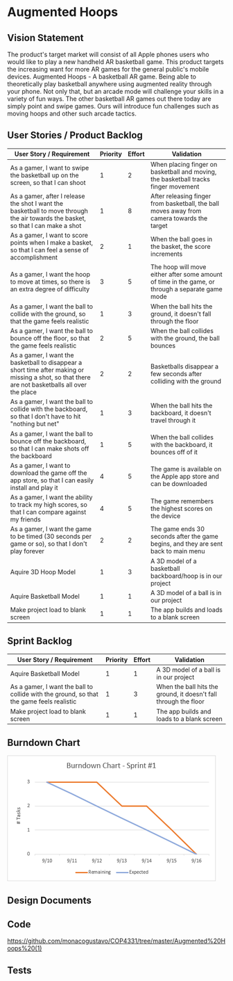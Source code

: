# Augmented Hoops

## Vision Statement

The product's target market will consist of all Apple phones users who would like to play a new handheld AR basketball game. This product targets the increasing want for more AR games for the general public's mobile devices. Augmented Hoops - A basketball AR game. Being able to theoretically play basketball anywhere using augmented reality through your phone. Not only that, but an arcade mode will challenge your skills in a variety of fun ways. The other basketball AR games out there today are simply point and swipe games. Ours will introduce fun challenges such as moving hoops and other such arcade tactics.

## User Stories / Product Backlog

User Story / Requirement | Priority | Effort | Validation
--- | --- | --- | ---
As a gamer, I want to swipe the basketball up on the screen, so that I can shoot | 1 | 2 | When placing finger on basketball and moving, the basketball tracks finger movement
As a gamer, after I release the shot I want the basketball to move through the air towards the basket, so that I can make a shot | 1 | 8 | After releasing finger from basketball, the ball moves away from camera towards the target 
As a gamer, I want to score points when I make a basket, so that I can feel a sense of accomplishment | 2 | 1 | When the ball goes in the basket, the score increments
As a gamer, I want the hoop to move at times, so there is an extra degree of difficulty | 3 | 5 | The hoop will move either after some amount of time in the game, or through a separate game mode
As a gamer, I want the ball to collide with the ground, so that the game feels realistic | 1 | 3 | When the ball hits the ground, it doesn't fall through the floor
As a gamer, I want the ball to bounce off the floor, so that the game feels realistic | 2 | 5 | When the ball collides with the ground, the ball bounces
As a gamer, I want the basketball to disappear a short time after making or missing a shot, so that there are not basketballs all over the place | 2 | 2 | Basketballs disappear a few seconds after colliding with the ground
As a gamer, I want the ball to collide with the backboard, so that I don't have to hit "nothing but net" | 1 | 3 | When the ball hits the backboard, it doesn't travel through it
As a gamer, I want the ball to bounce off the backboard, so that I can make shots off the backboard | 1 | 5 | When the ball collides with the backboard, it bounces off of it
As a gamer, I want to download the game off the app store, so that I can easily install and play it | 4 | 5 | The game is available on the Apple app store and can be downloaded
As a gamer, I want the ability to track my high scores, so that I can compare against my friends | 4 | 5 | The game remembers the highest scores on the device
As a gamer, I want the game to be timed (30 seconds per game or so), so that I don't play forever | 2 | 2 | The game ends 30 seconds after the game begins, and they are sent back to main menu
Aquire 3D Hoop Model | 1 | 3 | A 3D model of a basketball backboard/hoop is in our project
Aquire Basketball Model | 1 | 1 | A 3D model of a ball is in our project
Make project load to blank screen | 1 | 1 | The app builds and loads to a blank screen

## Sprint Backlog

User Story / Requirement | Priority | Effort | Validation
--- | --- | --- | ---
Aquire Basketball Model | 1 | 1 | A 3D model of a ball is in our project
As a gamer, I want the ball to collide with the ground, so that the game feels realistic | 1 | 3 | When the ball hits the ground, it doesn't fall through the floor
Make project load to blank screen | 1 | 1 | The app builds and loads to a blank screen

## Burndown Chart

![alt-text](https://github.com/monacogustavo/COP4331/blob/master/BurndownSprint1.png "Burndown Chart")

## Design Documents


## Code

https://github.com/monacogustavo/COP4331/tree/master/Augmented%20Hoops%20(1)

## Tests



